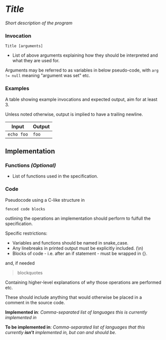 # *Title*

*Short description of the program*

### Invocation

`Title [arguments]`

- List of above arguments explaining how they should be interpreted and what they are used for.

Arguments may be referred to as variables in below pseudo-code, with `arg != null` meaning "argument was set" etc.

### Examples

A table showing example invocations and expected output, aim for at least 3.

Unless noted otherwise, output is implied to have a trailing newline.

| Input      | Output |
| ---------- | ------ |
| `echo foo` | `foo`  |

## Implementation

### Functions *(Optional)*

- List of functions used in the specification.

### Code

Pseudocode using a C-like structure in

```
fenced code blocks
```

outlining the operations an implementation should perform to fulfull the specification.

Specific restrictions:
- Variables and functions should be named in snake_case.
- Any linebreaks in printed output must be explicitly included. (\n)
- Blocks of code - i.e. after an if statement - must be wrapped in {}.

and, if needed

> blockquotes

Containing higher-level explanations of *why* those operations are performed etc.

These should include anything that would otherwise be placed in a comment in the source code.

**Implemented in**: *Comma-separated list of languages this is currently implemented in*

**To be implemented in**: *Comma-separated list of languages that this currently **isn't** implemented in, but can and should be.*
